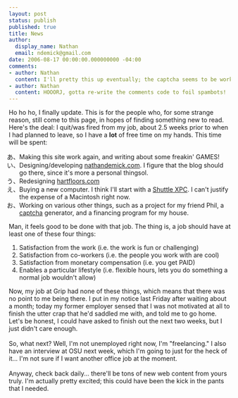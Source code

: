 ```yaml
---
layout: post
status: publish
published: true
title: News
author:
  display_name: Nathan
  email: ndemick@gmail.com
date: 2006-08-17 00:00:00.000000000 -04:00
comments:
- author: Nathan
  content: I'll pretty this up eventually; the captcha seems to be working.
- author: Nathan
  content: HOOORJ, gotta re-write the comments code to foil spambots!
---
```

Ho ho ho, I finally update. This is for the people who, 
for some strange reason, still come to this page, in hopes of finding 
something new to read. Here's the deal: I quit/was fired from my job, 
about 2.5 weeks prior to when I had planned to leave, so I have a 
<b>lot</b> of free time on my hands. This time will be spent:
<ul style="list-style: hiragana">
<li>Making this site work again, and writing about some freakin' 
GAMES!</li>
<li>Designing/developing <a 
href="http://www.nathandemick.com">nathandemick.com</a>. I figure that the 
blog should go there, since it's more a personal thingsol.</li>
<li>Redesigning <a 
href="http://www.hartfloors.com">hartfloors.com</a></li>
<li>Buying a new computer. I think I'll start with a <a 
href="http://www.shuttle.com">Shuttle XPC</a>. I can't justify the 
expense of a Macintosh right now.</li>
<li>Working on various other things, such as a project for my friend Phil, 
a <a href="http://en.wikipedia.org/wiki/Captcha">captcha</a> generator, 
and a financing program for my house.</li>
</ul>

Man, it feels good to be done with that job. The thing is, a job should 
have at least one of these four things:
<ol>
<li>Satisfaction from the work (i.e. the work is fun or challenging)</li>
<li>Satisfaction from co-workers (i.e. the people you work with are 
cool)</li>
<li>Satisfaction from monetary compensation (i.e. you get PAID)</li>
<li>Enables a particular lifestyle (i.e. flexible hours, lets you do 
something a normal job wouldn't allow)</li>
</ol>

Now, my job at Grip had none of these things, which means that there was 
no point to me being there. I put in my notice last Friday after waiting 
about a month; today my former employer sensed that I was not motivated at 
all to finish the utter crap that he'd saddled me with, and told me to go 
home. Let's be honest, I could have asked to finish out the next two 
weeks, but I just didn't care enough.
<br /><br />
So, what next? Well, I'm not unemployed right now, I'm "freelancing." I 
also have an interview at OSU next week, which I'm going to just for the 
heck of it... I'm not sure if I want another office job at the moment.
<br /><br />
Anyway, check back daily... there'll be tons of new web content from yours 
truly. I'm actually pretty excited; this could have been the kick in the 
pants that I needed.  
